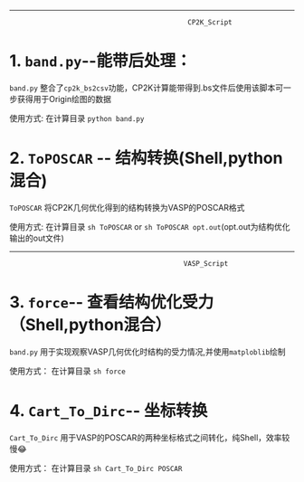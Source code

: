 --------------------------------------------------------------------------------------
                                                CP2K_Script
# 1. `band.py`--能带后处理：

`band.py`  整合了`cp2k_bs2csv`功能，CP2K计算能带得到.bs文件后使用该脚本可一步获得用于Origin绘图的数据

使用方式: 在计算目录 `python band.py`

# 2. `ToPOSCAR` -- 结构转换(Shell,python混合)

`ToPOSCAR` 将CP2K几何优化得到的结构转换为VASP的POSCAR格式

使用方式: 在计算目录  `sh ToPOSCAR` or `sh ToPOSCAR opt.out`(opt.out为结构优化输出的out文件)

--------------------------------------------------------------------------------------
                                               VASP_Script
# 3. `force`-- 查看结构优化受力（Shell,python混合）

`band.py` 用于实现观察VASP几何优化时结构的受力情况,并使用`matploblib`绘制

使用方式： 在计算目录  `sh force`

# 4. `Cart_To_Dirc`-- 坐标转换

`Cart_To_Dirc` 用于VASP的POSCAR的两种坐标格式之间转化，纯Shell，效率较慢😂

使用方式： 在计算目录  `sh Cart_To_Dirc POSCAR`
